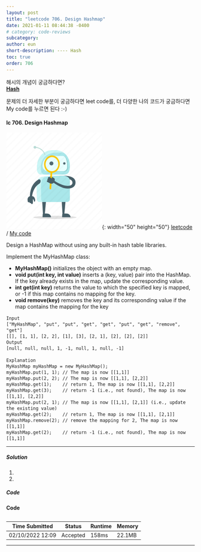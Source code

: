 ```yaml
---
layout: post
title: "leetcode 706. Design Hashmap"
date: 2021-01-11 08:44:38 -0400
# category: code-reviews
subcategory: 
author: eun
short-description: ---- Hash
toc: true
order: 706
---
```


해시의 개념이 궁금하다면?      
<a href="{{ site.url }}{{ site.baseurl }}/data-structure/hash">**Hash**</a>

문제의 더 자세한 부분이 궁금하다면 leet code를, 더 다양한 나의 코드가 궁금하다면 My code를 누르면 된다 :-)



#### lc 706. Design Hashmap
![Image Alt 텍스트](/assets/link.png){: width="50" height="50"} <a href="https://leetcode.com/problems/design-hashmap/">leetcode</a>  /  <a href="">  My code</a>

Design a HashMap without using any built-in hash table libraries.

Implement the MyHashMap class:
- **MyHashMap()** initializes the object with an empty map.
- **void put(int key, int value)** inserts a (key, value) pair into the HashMap. If the key already exists in the map, update the corresponding value.
- **int get(int key)** returns the value to which the specified key is mapped, or -1 if this map contains no mapping for the key.
- **void remove(key)** removes the key and its corresponding value if the map contains the mapping for the key

```
Input
["MyHashMap", "put", "put", "get", "get", "put", "get", "remove", "get"]
[[], [1, 1], [2, 2], [1], [3], [2, 1], [2], [2], [2]]
Output
[null, null, null, 1, -1, null, 1, null, -1]

Explanation
MyHashMap myHashMap = new MyHashMap();
myHashMap.put(1, 1); // The map is now [[1,1]]
myHashMap.put(2, 2); // The map is now [[1,1], [2,2]]
myHashMap.get(1);    // return 1, The map is now [[1,1], [2,2]]
myHashMap.get(3);    // return -1 (i.e., not found), The map is now [[1,1], [2,2]]
myHashMap.put(2, 1); // The map is now [[1,1], [2,1]] (i.e., update the existing value)
myHashMap.get(2);    // return 1, The map is now [[1,1], [2,1]]
myHashMap.remove(2); // remove the mapping for 2, The map is now [[1,1]]
myHashMap.get(2);    // return -1 (i.e., not found), The map is now [[1,1]]
```
---

##### Solution
1. 
2. 


##### Code
**Code**
``` python

```

Time Submitted | Status | Runtime | Memory
---|---|---|---|
02/10/2022 12:09|Accepted|158ms|22.1MB

---